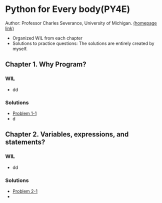 # Python for Every body(PY4E)

Author: Professor Charles Severance, University of Michigan. [(homepage link)](https://www.py4e.com/)

* Organized WIL from each chapter
* Solutions to practice questions: The solutions are entirely created by myself.

## Chapter 1. Why Program?

### WIL

* dd

### Solutions

* [Problem 1-1]()
* d

## Chapter 2. Variables, expressions, and statements?

### WIL

* dd

### Solutions

* [Problem 2-1]()
* 